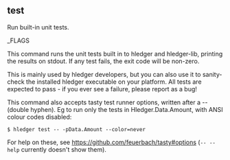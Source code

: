 ## test

Run built-in unit tests.

_FLAGS

This command runs the unit tests built in to hledger and hledger-lib,
printing the results on stdout. If any test fails, the exit code will
be non-zero.

This is mainly used by hledger developers, but you can also use it to
sanity-check the installed hledger executable on your platform. All
tests are expected to pass - if you ever see a failure, please report
as a bug!

This command also accepts tasty test runner options, written after a
-- (double hyphen). Eg to run only the tests in Hledger.Data.Amount,
with ANSI colour codes disabled:
```shell
$ hledger test -- -pData.Amount --color=never
```
For help on these, see https://github.com/feuerbach/tasty#options 
(`-- --help` currently doesn't show them).
